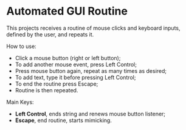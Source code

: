 # Automated GUI Routine


This projects receives a routine of mouse clicks and keyboard inputs, defined by the user, and repeats it. 


How to use:
* Click a mouse button (right or left button);
* To add another mouse event, press Left Control;
* Press mouse button again, repeat as many times as desired;
* To add text, type it before pressing Left Control;
* To end the routine press Escape;
* Routine is then repeated.


Main Keys:
* __Left Control__, ends string and renews mouse button listener;
* __Escape__, end routine, starts mimicking.
